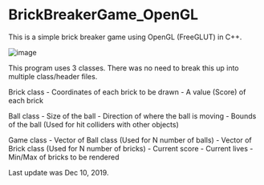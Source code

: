 # BrickBreakerGame_OpenGL

This is a simple brick breaker game using OpenGL (FreeGLUT) in C++. 

![image](https://i.ibb.co/b2whrHg/photo-image-design-200108.png)

This program uses 3 classes. There was no need to break this up into multiple class/header files.

Brick class 
    - Coordinates of each brick to be drawn
    - A value (Score) of each brick 
 
Ball class 
    - Size of the ball
    - Direction of where the ball is moving
    - Bounds of the ball (Used for hit colliders with other objects)
    
Game class
    - Vector of Ball class (Used for N number of balls)
    - Vector of Brick class (Used for N number of bricks)
    - Current score
    - Current lives
    - Min/Max of bricks to be rendered


Last update was Dec 10, 2019. 
